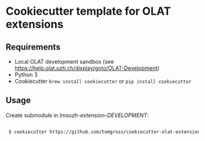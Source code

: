 # Cookiecutter template for OLAT extensions

## Requirements

 * Local OLAT development sandbox (see https://help.olat.uzh.ch/display/goto/OLAT-Development)
 * Python 3
 * Cookiecutter `brew install cookiecutter` or `pip install cookiecutter`

## Usage

Create submodule in *lmsuzh-extension-DEVELOPMENT*:
 
```bash

 $ cookiecutter https://github.com/tomgross/cookiecutter-olat-extension

```
